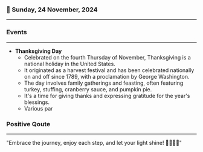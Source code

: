 ### 📅 Sunday, 24 November, 2024
------
### Events
------
- **Thanksgiving Day**  
  - Celebrated on the fourth Thursday of November, Thanksgiving is a national holiday in the United States.
  - It originated as a harvest festival and has been celebrated nationally on and off since 1789, with a proclamation by George Washington.
  - The day involves family gatherings and feasting, often featuring turkey, stuffing, cranberry sauce, and pumpkin pie.
  - It's a time for giving thanks and expressing gratitude for the year's blessings.
  - Various par
### Positive Qoute
------
"Embrace the journey, enjoy each step, and let your light shine! 🌟🚶‍♀️✨"
